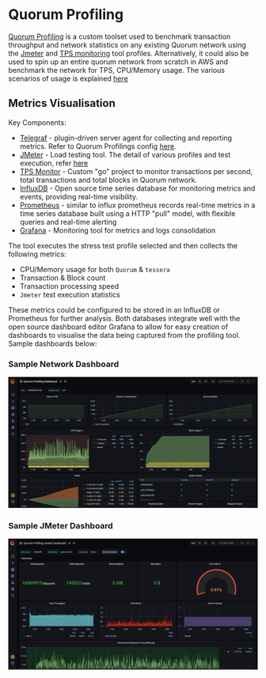 # Quorum Profiling

[Quorum Profiling](https://github.com/ConsenSys/quorum-profiling) is a custom toolset used to benchmark
transaction throughput and network statistics on any existing Quorum network using the
[Jmeter](https://github.com/ConsenSys/quorum-profiling/tree/master/jmeter-test) and
[TPS monitoring](https://github.com/ConsenSys/quorum-profiling/tree/master/tps-monitor) tool profiles.
Alternatively, it could also be used to spin up an entire quorum network from scratch in AWS and benchmark
the network for TPS, CPU/Memory usage. The various scenarios of usage is explained [here](https://github.com/ConsenSys/quorum-profiling)

## Metrics Visualisation

Key Components:

- [Telegraf](https://hub.docker.com/_/telegraf) - plugin-driven server agent for collecting and reporting
  metrics. Refer to Quorum Profilings config [here](https://github.com/ConsenSys/quorum-profiling/blob/master/scripts/telegraf/telegraf.conf).
- [JMeter](https://jmeter.apache.org) - Load testing tool. The detail of various profiles and test execution,
  refer [here](https://github.com/ConsenSys/quorum-profiling/tree/master/jmeter-test)
- [TPS Monitor](https://github.com/ConsenSys/quorum-profiling/tree/master/tps-monitor) - Custom "go" project to monitor transactions per second, total transactions and total blocks in Quorum network.
- [InfluxDB](https://www.influxdata.com/time-series-platform/influxdb/) - Open source time series database for monitoring metrics and events, providing real-time visibility.
- [Prometheus](https://prometheus.io) - similar to influx prometheus records real-time metrics in a time series database built using a HTTP "pull" model, with flexible queries and real-time alerting
- [Grafana](https://grafana.com) - Monitoring tool for metrics and logs consolidation

The tool executes the stress test profile selected and then collects the following metrics:

 * CPU/Memory usage for both `Quorum` & `tessera`
 * Transaction & Block count
 * Transaction processing speed
 * `Jmeter` test execution statistics

 These metrics could be configured to be stored in an InfluxDB or Prometheus for further analysis. Both databases integrate well with the open source dashboard editor Grafana to allow for easy creation of dashboards to visualise the data being captured from the profiling tool. Sample dashboards below:

### Sample Network Dashboard

![Quorum Network Dashboard](../images/quorumDashboard.jpeg)

### Sample JMeter Dashboard

![JMeter Dashboard](../images/jmeterDashboard.jpeg)
